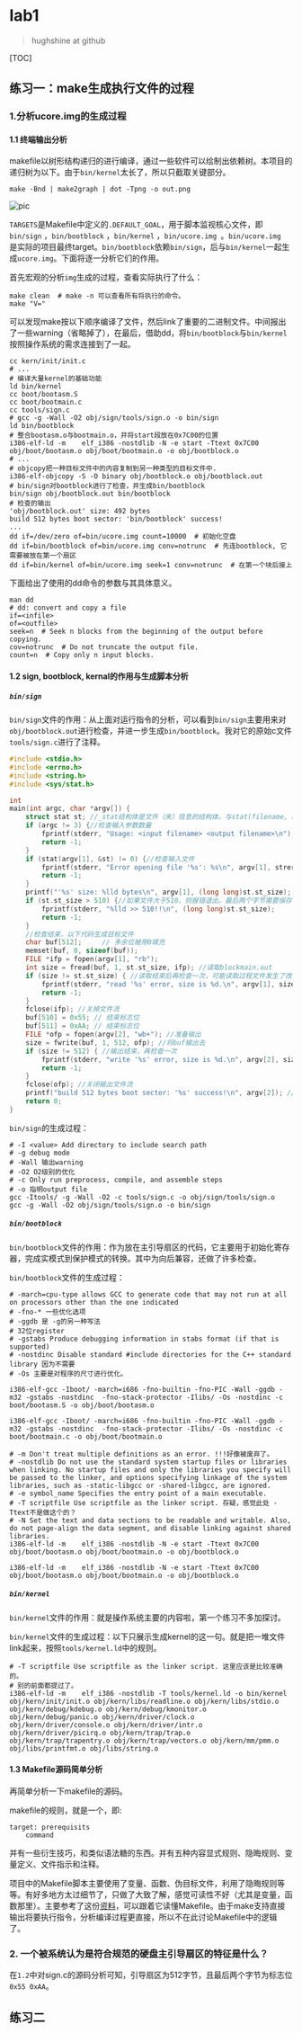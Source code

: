 # lab1 

> hughshine at github

[TOC]

## 练习一：make生成执行文件的过程


### 1.分析ucore.img的生成过程

#### 1.1 终端输出分析

makefile以树形结构递归的进行编译，通过一些软件可以绘制出依赖树。本项目的递归树为以下。由于`bin/kernel`太长了，所以只截取关键部分。

```
make -Bnd | make2graph | dot -Tpng -o out.png
```

![pic](./files/graph_l.png)



`TARGETS`是Makefile中定义的`.DEFAULT_GOAL`，用于脚本监视核心文件，即`bin/sign` ，`bin/bootblock` ，`bin/kernel` ，`bin/ucore.img `。`bin/ucore.img `是实际的项目最终target。`bin/bootblock`依赖`bin/sign`，后与`bin/kernel`一起生成`ucore.img`。下面将逐一分析它们的作用。

首先宏观的分析`img`生成的过程，查看实际执行了什么：

```shell
make clean  # make -n 可以查看所有将执行的命令。
make "V="
```

可以发现make按以下顺序编译了文件，然后link了重要的二进制文件。中间报出了一些warning（省略掉了），在最后，借助dd，将`bin/bootblock`与`bin/kernel`按照操作系统的需求连接到了一起。
```shell
cc kern/init/init.c
# ...
# 编译大量kernel的基础功能
ld bin/kernel
cc boot/bootasm.S
cc boot/bootmain.c
cc tools/sign.c
# gcc -g -Wall -O2 obj/sign/tools/sign.o -o bin/sign
ld bin/bootblock
# 整合bootasm.o与bootmain.o，并将start段放在0x7C00的位置
i386-elf-ld -m    elf_i386 -nostdlib -N -e start -Ttext 0x7C00 obj/boot/bootasm.o obj/boot/bootmain.o -o obj/bootblock.o
# ...
# objcopy把一种目标文件中的内容复制到另一种类型的目标文件中.
i386-elf-objcopy -S -O binary obj/bootblock.o obj/bootblock.out
# bin/sign对bootblock进行了检查，并生成bin/bootblock
bin/sign obj/bootblock.out bin/bootblock
# 检查的输出
'obj/bootblock.out' size: 492 bytes
build 512 bytes boot sector: 'bin/bootblock' success!
...
dd if=/dev/zero of=bin/ucore.img count=10000  # 初始化空盘
dd if=bin/bootblock of=bin/ucore.img conv=notrunc  # 先连bootblock, 它需要被放在第一个扇区
dd if=bin/kernel of=bin/ucore.img seek=1 conv=notrunc  # 在第一个块后接上
```

下面给出了使用的dd命令的参数与其具体意义。

```shell
man dd  
# dd: convert and copy a file
if=<infile>
of=<outfile>
seek=n  # Seek n blocks from the beginning of the output before copying. 
cov=notrunc  # Do not truncate the output file.
count=n  # Copy only n input blocks.
```

#### 1.2 sign, bootblock, kernal的作用与生成脚本分析

##### `bin/sign`

`bin/sign`文件的作用：从上面对运行指令的分析，可以看到`bin/sign`主要用来对`obj/bootblock.out`进行检查，并进一步生成`bin/bootblock`。我对它的原始c文件`tools/sign.c`进行了注释。

```c
#include <stdio.h>
#include <errno.h>
#include <string.h>
#include <sys/stat.h>

int
main(int argc, char *argv[]) {
    struct stat st; //_stat结构体是文件（夹）信息的结构体，与stat(filename, buf)配合获取文件信息。
    if (argc != 3) {//检查输入参数数量
        fprintf(stderr, "Usage: <input filename> <output filename>\n");
        return -1;
    }
    if (stat(argv[1], &st) != 0) {//检查输入文件
        fprintf(stderr, "Error opening file '%s': %s\n", argv[1], strerror(errno));
        return -1;
    }
    printf("'%s' size: %lld bytes\n", argv[1], (long long)st.st_size); //输出文件大小
    if (st.st_size > 510) {//如果文件大于510，则报错退出。最后两个字节需要保存标志位。
        fprintf(stderr, "%lld >> 510!!\n", (long long)st.st_size);
        return -1;
    }
    //检查结束，以下代码生成目标文件
    char buf[512];     // 多余位被用0填充
    memset(buf, 0, sizeof(buf));
    FILE *ifp = fopen(argv[1], "rb");
    int size = fread(buf, 1, st.st_size, ifp); //读取blockmain.out
    if (size != st.st_size) { //读取结束后再检查一次，可能读取过程文件发生了改变
        fprintf(stderr, "read '%s' error, size is %d.\n", argv[1], size);
        return -1;
    }
    fclose(ifp); //关掉文件流
    buf[510] = 0x55; // 结束标志位
    buf[511] = 0xAA; // 结束标志位
    FILE *ofp = fopen(argv[2], "wb+"); //准备输出
    size = fwrite(buf, 1, 512, ofp); //将buf输出去
    if (size != 512) { //输出结束，再检查一次
        fprintf(stderr, "write '%s' error, size is %d.\n", argv[2], size);
        return -1;
    }
    fclose(ofp); //关闭输出文件流
    printf("build 512 bytes boot sector: '%s' success!\n", argv[2]); // 输出成功信息
    return 0;
}

```

`bin/sign`的生成过程：

```shell
# -I <value> Add directory to include search path
# -g debug mode
# -Wall 输出warning
# -O2 O2级别的优化
# -c Only run preprocess, compile, and assemble steps
# -o 指明output file
gcc -Itools/ -g -Wall -O2 -c tools/sign.c -o obj/sign/tools/sign.o
gcc -g -Wall -O2 obj/sign/tools/sign.o -o bin/sign
```

##### `bin/bootblock`

`bin/bootblock`文件的作用：作为放在主引导扇区的代码，它主要用于初始化寄存器，完成实模式到保护模式的转换。其中为向后兼容，还做了许多检查。

`bin/bootblock`文件的生成过程：

```shell
# -march=cpu-type allows GCC to generate code that may not run at all on processors other than the one indicated
# -fno-* 一些优化选项
# -ggdb 是 -g的另一种写法
# 32位register
# -gstabs Produce debugging information in stabs format (if that is supported)
# -nostdinc Disable standard #include directories for the C++ standard library 因为不需要
# -Os 主要是对程序的尺寸进行优化。

i386-elf-gcc -Iboot/ -march=i686 -fno-builtin -fno-PIC -Wall -ggdb -m32 -gstabs -nostdinc  -fno-stack-protector -Ilibs/ -Os -nostdinc -c boot/bootasm.S -o obj/boot/bootasm.o

i386-elf-gcc -Iboot/ -march=i686 -fno-builtin -fno-PIC -Wall -ggdb -m32 -gstabs -nostdinc  -fno-stack-protector -Ilibs/ -Os -nostdinc -c boot/bootmain.c -o obj/boot/bootmain.o

# -m Don't treat multiple definitions as an error. !!!好像被废弃了。
# -nostdlib Do not use the standard system startup files or libraries when linking. No startup files and only the libraries you specify will be passed to the linker, and options specifying linkage of the system libraries, such as -static-libgcc or -shared-libgcc, are ignored.
# -e symbol_name Specifies the entry point of a main executable. 
# -T scriptfile Use scriptfile as the linker script. 存疑，感觉此处 -Ttext不是做这个的？
# -N Set the text and data sections to be readable and writable. Also, do not page-align the data segment, and disable linking against shared libraries. 
i386-elf-ld -m    elf_i386 -nostdlib -N -e start -Ttext 0x7C00 obj/boot/bootasm.o obj/boot/bootmain.o -o obj/bootblock.o

i386-elf-ld -m    elf_i386 -nostdlib -N -e start -Ttext 0x7C00 obj/boot/bootasm.o obj/boot/bootmain.o -o obj/bootblock.o
```

##### `bin/kernel`

`bin/kernel`文件的作用：就是操作系统主要的内容啦，第一个练习不多加探讨。

`bin/kernel`文件的生成过程：以下只展示生成kernel的这一句。就是把一堆文件link起来，按照`tools/kernel.ld`中的规则。

```shell
# -T scriptfile Use scriptfile as the linker script. 这里应该是比较准确的。
# 别的前面都提过了。
i386-elf-ld -m    elf_i386 -nostdlib -T tools/kernel.ld -o bin/kernel  obj/kern/init/init.o obj/kern/libs/readline.o obj/kern/libs/stdio.o obj/kern/debug/kdebug.o obj/kern/debug/kmonitor.o obj/kern/debug/panic.o obj/kern/driver/clock.o obj/kern/driver/console.o obj/kern/driver/intr.o obj/kern/driver/picirq.o obj/kern/trap/trap.o obj/kern/trap/trapentry.o obj/kern/trap/vectors.o obj/kern/mm/pmm.o  obj/libs/printfmt.o obj/libs/string.o
```

#### 1.3 Makefile源码简单分析

再简单分析一下makefile的源码。

makefile的规则，就是一个，即:

```makefle
target: prerequisits
	command
```

并有一些衍生技巧，和类似语法糖的东西。并有五种内容显式规则、隐晦规则、变量定义、文件指示和注释。

项目中的Makefile脚本主要使用了变量、函数、伪目标文件，利用了隐晦规则等等。有好多地方太过细节了，只做了大致了解，感觉可读性不好（尤其是变量，函数那里）。主要参考了这份[资料](<https://blog.csdn.net/ruglcc/article/details/7814546>)，可以跟着它读懂Makefile。由于make支持直接输出将要执行指令，分析编译过程更直接，所以不在此讨论Makefile中的逻辑了。

### 2. 一个被系统认为是符合规范的硬盘主引导扇区的特征是什么？ 

在`1.2`中对sign.c的源码分析可知，引导扇区为512字节，且最后两个字节为标志位`0x55 0xAA`。

## 练习二
